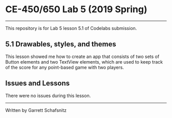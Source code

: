 # CE-450/650 Lab 5 (2019 Spring)
---
This repository is for Lab 5 lesson 5.1 of Codelabs submission.
 
## 5.1 Drawables, styles, and themes

This lesson showed me how to create an app that consists of two sets of Button elements and two TextView elements, which are used to keep track of the score for any point-based game with two players.


## Issues and Lessons
 
There were no issues during this lesson. 

---
Written by Garrett Schafsnitz
